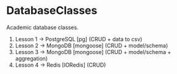 # DatabaseClasses
Academic database classes.

1. Lesson 1 -> PostgreSQL [pg] (CRUD + data to csv)
2. Lesson 2 -> MongoDB [mongoose] (CRUD + model/schema)
3. Lesson 3 -> MongoDB [mongoose] (CRUD + model/schema + aggregation)
4. Lesson 4 -> Redis [IORedis] (CRUD)